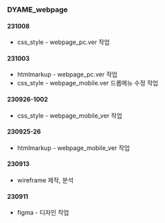 ### DYAME_webpage

#### 231008
- css_style - webpage_pc.ver 작업
#### 231003
- htmlmarkup - webpage_pc.ver 작업
- css_style - webpage_mobile.ver 드롭메뉴 수정 작업
#### 230926-1002
- css_style - webpage_mobile_ver 작업
#### 230925-26
- htmlmarkup - webpage_mobile_ver 작업
#### 230913
- wireframe 제작, 분석
#### 230911
- figma - 디자인 작업

